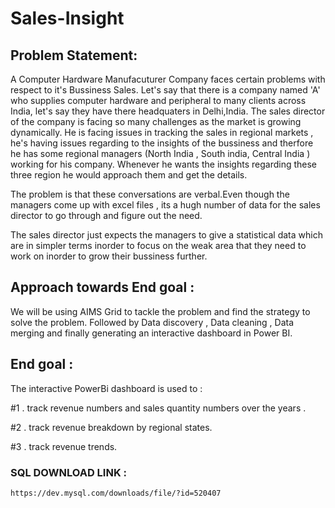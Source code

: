 # Sales-Insight
## Problem Statement:
A Computer Hardware Manufacuturer Company faces certain problems with respect to it's Bussiness Sales.
Let's say that there is a company named 'A' who supplies computer hardware and peripheral to many clients across India, let's say they have there headquaters in Delhi,India. The sales director of the company is facing so many challenges as the market is growing dynamically. He is facing issues in tracking the sales in regional markets , he's having issues regarding to the insights of the bussiness and therfore he has some regional managers (North India , South india, Central India ) working for his company. Whenever he wants the insights regarding these three region he would approach them and get the details. 

The problem is that these conversations are verbal.Even though the managers come up with excel files , its a hugh number of data for the sales director to go through and figure out the need.

The sales director just expects the managers to give a statistical data which are in simpler terms inorder to focus on the weak area that they need to work on inorder to grow their bussiness further.
## Approach towards End goal : 
We will be using AIMS Grid to tackle the problem and find the strategy to solve the problem.
Followed by Data discovery , Data cleaning , Data merging and finally generating an interactive dashboard in Power BI.
## End goal :
The interactive PowerBi dashboard is used to : 

#1 . track revenue numbers and sales quantity numbers over the years .

#2 . track revenue breakdown by regional states.

#3 . track revenue trends.
### SQL DOWNLOAD LINK :
```
https://dev.mysql.com/downloads/file/?id=520407
```
